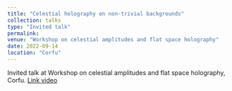 ```yaml
---
title: "Celestial holography on non-trivial backgrounds"
collection: talks
type: "Invited talk"
permalink:
venue: "Workshop on celestial amplitudes and flat space holography"
date: 2022-09-14
location: "Corfu"
---
```


Invited talk at Workshop on celestial amplitudes and flat space holography, Corfu. [Link video](https://www.youtube.com/watch?v=QltnFM1-HCo)
